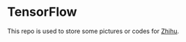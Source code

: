 # TensorFlow
This repo is used to store some pictures or codes for [Zhihu](https://www.zhihu.com/column/c_1340749614547546112).
